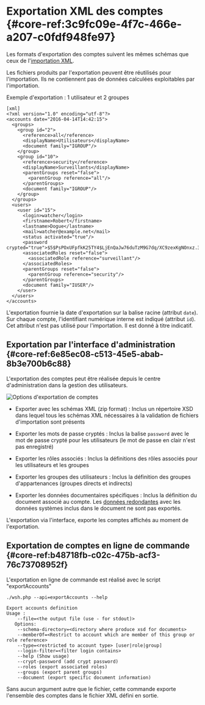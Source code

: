 # Exportation XML des comptes {#core-ref:3c9fc09e-4f7c-466e-a207-c0fdf948fe97}

Les formats d'exportation des comptes suivent les mêmes schémas que ceux de
l'[importation XML][importXML].

Les fichiers produits par l'exportation peuvent être réutilisés pour l'importation.
Ils ne contiennent pas de données calculées exploitables par l'importation.

Exemple d'exportation : 1 utilisateur et 2 groupes

    [xml]
    <?xml version="1.0" encoding="utf-8"?>
    <accounts date="2016-04-14T14:42:15">
      <groups>
        <group id="2">
          <reference>all</reference>
          <displayName>Utilisateurs</displayName>
          <document family="IGROUP"/>
        </group>
        <group id="10">
          <reference>security</reference>
          <displayName>Surveillants</displayName>
          <parentGroups reset="false">
            <parentGroup reference="all"/>
          </parentGroups>
          <document family="IGROUP"/>
        </group>
      </groups>
      <users>
        <user id="15">
          <login>watcher</login>
          <firstname>Robert</firstname>
          <lastname>Dogue</lastname>
          <mail>watcher@example.net</mail>
          <status activated="true"/>
          <password crypted="true">$5$PsPOxUFpfkK25TY4$LjEnQaJw76duTzM9G7dq/XC9zexKgNOnxz.3virIIRD</password>
          <associatedRoles reset="false">
            <associatedRole reference="surveillant"/>
          </associatedRoles>
          <parentGroups reset="false">
            <parentGroup reference="security"/>
          </parentGroups>
          <document family="IUSER"/>
        </user>
      </users>
    </accounts>

L'exportation fournie la date d'exportation sur la balise racine (attribut
`date`). Sur chaque compte, l'identifiant numérique interne est indiqué
(attribut `id`). Cet attribut n'est pas utilisé pour l'importation. Il est
donné à titre indicatif.

## Exportation par l'interface d'administration {#core-ref:6e85ec08-c513-45e5-abab-8b3e700b6c88}

L'exportation des comptes peut être réalisée depuis le centre d'administration
dans la gestion des utilisateurs.

![ Options d'exportation de comptes ](exportAccountsXML.png)

*   Exporter avec les schémas XML (zip format)
:   Inclus un répertoire XSD dans lequel tous les schémas XML nécessaires à la 
    validation de fichiers d'importation sont présents

*   Exporter les mots de passe cryptés
:   Inclus la balise `password` avec le mot de passe crypté pour les utilisateurs
    (le mot de passe en clair n'est pas enregistré)

*   Exporter les rôles associés
:   Inclus la définitions des rôles associés pour les utilisateurs et les groupes

*   Exporter les groupes des utilisateurs
:   Inclus la définition des groupes d'appartenances (groupes directs et indirects)

*   Exporter les données documentaires spécifiques
:   Inclus la définition du document associé au compte. Les [données redondantes][IUSER] 
    avec les données systèmes inclus dans le document ne sont pas exportés.

L'exportation via l'interface, exporte les comptes affichés au moment de
l'exportation.

## Exportation de comptes en ligne de commande {#core-ref:b48718fb-c02c-475b-acf3-76c73708952f}

L'exportation en ligne de commande est réalisé avec le script "exportAccounts"

    ./wsh.php --api=exportAccounts --help
    
    Export accounts definition
    Usage :
        --file=<the output file (use - for stdout)>
       Options:
        --schema-directory=<directory where produce xsd for documents>
        --memberOf=<Restrict to account which are member of this group or role reference>
        --type=<restricted to account type> [user|role|group] 
        --login-filter=<filter login contains>
        --help (Show usage) 
        --crypt-password (add crypt password) 
        --roles (export associated roles) 
        --groups (export parent groups) 
        --document (export specific document information) 

Sans aucun argument autre que le fichier, cette commande exporte l'ensemble des 
comptes dans le fichier XML défini en sortie.


<!-- links -->
[IUSER]:    #core-ref:4842d6c2-f88d-41d9-aa30-04437ffdb67e
[importXML]:#core-ref:d9e6f16a-6627-4f12-9d5f-a136b21e7cc3